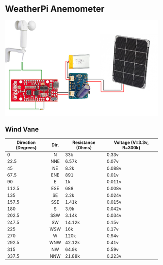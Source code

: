# WeatherPi Anemometer


![](./images/anemometer_circuit.png)

## Wind Vane

Direction (Degrees) | Dir. | Resistance (Ohms) | Voltage (V=3.3v, R=300k)
-------             | :--:  | -------         | ----------------        
0                    | N   | 33k               |     0.33v               
22.5                 | NNE | 6.57k             |     0.07v               
45                   | NE  | 8.2k              |     0.088v              
67.5                 | ENE | 891               |     0.01v               
90                   | E   | 1k                |     0.011v              
112.5                | ESE | 688               |     0.008v              
135                  | SE  | 2.2k              |     0.024v              
157.5                | SSE | 1.41k             |     0.015v              
180                  | S   | 3.9k              |     0.042v              
202.5                | SSW | 3.14k             |     0.034v              
247.5                | SW  | 14.12k            |     0.15v               
225                  | WSW | 16k               |     0.17v               
270                  | W   | 120k              |     0.94v               
292.5                | WNW | 42.12k            |     0.41v               
315                  | NW  | 64.9k             |     0.59v               
337.5                | NNW | 21.88k            |     0.223v              
